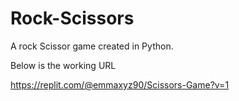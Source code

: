 # Rock-Scissors
A rock Scissor game created in Python.

Below is the working URL 

https://replit.com/@emmaxyz90/Scissors-Game?v=1
